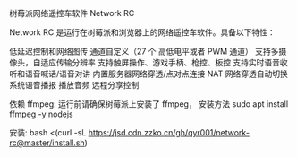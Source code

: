 树莓派网络遥控车软件 Network RC

Network RC 是运行在树莓派和浏览器上的网络遥控车软件。具备以下特性：

低延迟控制和网络图传
通道自定义（27 个 高低电平或者 PWM 通道）
支持多摄像头，自适应传输分辨率
支持触屏操作、游戏手柄、枪控、板控
支持实时语音收听和语音喊话/语音对讲
内置服务器网络穿透/点对点连接 NAT 网络穿透自动切换
系统语音播报
播放音频
远程分享控制

依赖
ffmpeg: 运行前请确保树莓派上安装了 ffmpeg，
安装方法 sudo apt install ffmpeg -y nodejs

安装:
bash <(curl -sL https://jsd.cdn.zzko.cn/gh/qyr001/network-rc@master/install.sh)

